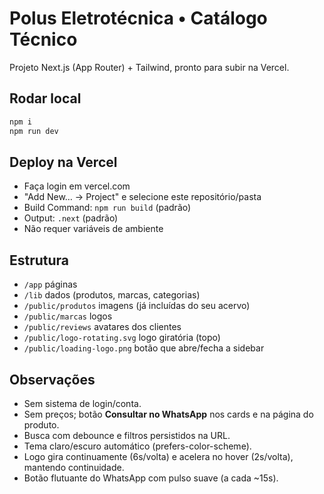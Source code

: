 # Polus Eletrotécnica • Catálogo Técnico

Projeto Next.js (App Router) + Tailwind, pronto para subir na Vercel.

## Rodar local
```bash
npm i
npm run dev
```

## Deploy na Vercel
- Faça login em vercel.com
- "Add New… → Project" e selecione este repositório/pasta
- Build Command: `npm run build` (padrão)
- Output: `.next` (padrão)
- Não requer variáveis de ambiente

## Estrutura
- `/app` páginas
- `/lib` dados (produtos, marcas, categorias)
- `/public/produtos` imagens (já incluídas do seu acervo)
- `/public/marcas` logos
- `/public/reviews` avatares dos clientes
- `/public/logo-rotating.svg` logo giratória (topo)
- `/public/loading-logo.png` botão que abre/fecha a sidebar

## Observações
- Sem sistema de login/conta.
- Sem preços; botão **Consultar no WhatsApp** nos cards e na página do produto.
- Busca com debounce e filtros persistidos na URL.
- Tema claro/escuro automático (prefers-color-scheme).
- Logo gira continuamente (6s/volta) e acelera no hover (2s/volta), mantendo continuidade.
- Botão flutuante do WhatsApp com pulso suave (a cada ~15s).

